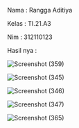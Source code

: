 Nama : Rangga Aditiya

Kelas : TI.21.A3

Nim : 312110123

Hasil nya : 

![Screenshot (359)](https://github.com/Ranggaaditiya/Lab8_web/assets/127511355/5078ec55-57b1-4591-b513-bee61b148e86)


![Screenshot (345)](https://github.com/Ranggaaditiya/Lab7_web/assets/127511355/7c977dd3-b866-49c2-8fe1-712d5f6d8886)

![Screenshot (346)](https://github.com/Ranggaaditiya/Lab7_web/assets/127511355/6f13dda2-251c-4485-b029-bced5d0c8fbf)

![Screenshot (347)](https://github.com/Ranggaaditiya/Lab7_web/assets/127511355/245b2691-51c4-4efd-a1cf-9cda40d3e78b)

![Screenshot (365)](https://github.com/Ranggaaditiya/Lab8_web/assets/127511355/71366d54-8963-4f5b-8c76-c9d61b6234c6)







